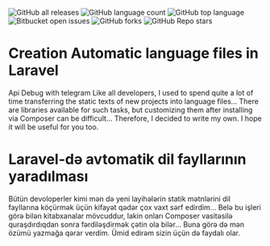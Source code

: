 

![GitHub all releases](https://img.shields.io/github/downloads/Umid-ismayilov/Creating-automatic-language-files-in-Laravel./total)
![GitHub language count](https://img.shields.io/github/languages/count/Umid-ismayilov/Creating-automatic-language-files-in-Laravel.)
![GitHub top language](https://img.shields.io/github/languages/top/Umid-ismayilov/Creating-automatic-language-files-in-Laravel.?color=yellow)
![Bitbucket open issues](https://img.shields.io/bitbucket/issues/Umid-ismayilov/Creating-automatic-language-files-in-Laravel.)
![GitHub forks](https://img.shields.io/github/forks/Umid-ismayilov/Creating-automatic-language-files-in-Laravel.?style=social)
![GitHub Repo stars](https://img.shields.io/github/stars/Umid-ismayilov/Creating-automatic-language-files-in-Laravel.?style=social)

# Creation  Automatic language files in Laravel
Api Debug with telegram
Like all developers, I used to spend quite a lot of time transferring the static texts of new projects into language files... 
There are libraries available for such tasks, but customizing them after installing via Composer can be difficult... 
Therefore, I decided to write my own. I hope it will be useful for you too.


# Laravel-də avtomatik dil fayllarının yaradılması
Bütün devoloperler kimi mən də yeni layihələrin statik mətnlərini dil fayllarına köçürmək üçün kifayət qədər çox vaxt sərf edirdim... 
Belə bu işleri görə bilən kitabxanalar mövcuddur, lakin onları Composer vasitəsilə quraşdırdıqdan sonra fərdiləşdirmək çətin ola bilər... 
Buna görə də mən özümü yazmağa qərar verdim. Ümid edirəm sizin üçün də faydalı olar.

